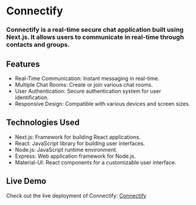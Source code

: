 # Connectify
### Connectify is a real-time secure chat application built using Next.js. It allows users to communicate in real-time through contacts and groups.

## Features
- Real-Time Communication: Instant messaging in real-time.
- Multiple Chat Rooms: Create or join various chat rooms.
- User Authentication: Secure authentication system for user identification.
- Responsive Design: Compatible with various devices and screen sizes.

## Technologies Used
- Next.js: Framework for building React applications.
- React: JavaScript library for building user interfaces.
- Node.js: JavaScript runtime environment.
- Express: Web application framework for Node.js.
- Material-UI: React components for a customizable user interface.

## Live Demo

Check out the live deployment of Connectify: [Connectify](https://connectify-zeta.vercel.app/)

